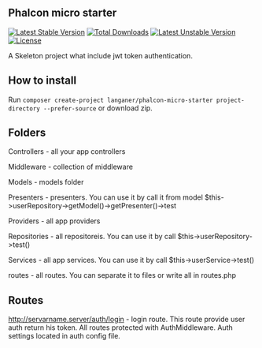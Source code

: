 ## Phalcon micro starter

[![Latest Stable Version](https://poser.pugx.org/langaner/phalcon-micro-starter/v/stable)](https://packagist.org/packages/langaner/phalcon-micro-starter)
[![Total Downloads](https://poser.pugx.org/langaner/phalcon-micro-starter/downloads)](https://packagist.org/packages/langaner/phalcon-micro-starter)
[![Latest Unstable Version](https://poser.pugx.org/langaner/phalcon-micro-starter/v/unstable)](https://packagist.org/packages/langaner/phalcon-micro-starter)
[![License](https://poser.pugx.org/langaner/phalcon-micro-starter/license)](https://packagist.org/packages/langaner/phalcon-micro-starter)

A Skeleton project what include jwt token authentication.

## How to install

Run `composer create-project langaner/phalcon-micro-starter project-directory --prefer-source` or download zip.

## Folders

Controllers - all your app controllers

Middleware - collection of middleware

Models - models folder

Presenters - presenters. You can use it by call it from model $this->userRepository->getModel()->getPresenter()->test

Providers - all app providers

Repositories - all repositoreis. You can use it by call $this->userRepository->test()

Services - all app services. You can use it by call $this->userService->test()

routes - all routes. You can separate it to files or write all in routes.php

## Routes

http://servarname.server/auth/login - login route. This route provide user auth return his token. All routes protected with AuthMiddleware. Auth settings located in auth config file.
